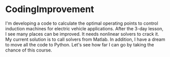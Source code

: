 # CodingImprovement
I'm developing a code to calculate the optimal operating points to control induction machines for electric vehicle applications. After the 3-day lesson, I see many places can be improved. It needs nonlinear solvers to crack it. My current solution is to call solvers from Matlab.  In addition, I have a dream to move all the code to Python. Let's see how far I can go by taking the chance of this course.
